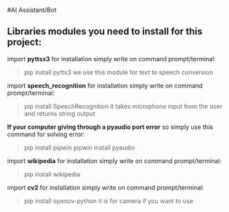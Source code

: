 #AI Assistant/Bot

## Libraries modules you need to install for this project:

import **pyttsx3** for installation simply write on command prompt/terminal:
>pip install pyttx3
we use this module for text to speech conversion

import **speech_recognition** for installation simply write on command prompt/terminal:
>pip install SpeechRecognition
it takes microphone input from the user and returns string output

**If your computer giving through a pyaudio port error** so simply use this command for solving error:
  >pip install pipwin
  >pipwin install pyaudio

import **wikipedia** for installation simply write on command prompt/terminal:
>pip install wikipedia

import **cv2** for installation simply write on command prompt/terminal:
>pip install opencv-python
it is for camera if you want to use